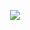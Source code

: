 <p align="center">
  <img src="https://i.pinimg.com/originals/6e/b3/c7/6eb3c775c064baff9b9f085e8f3f91d1.gif"/>
</p>
